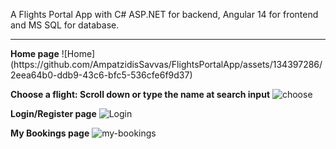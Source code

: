A Flights Portal App with C# ASP.NET for backend, Angular 14 for frontend and MS SQL for database.
<hr>
                                          <b>Home page</b>
![Home](https://github.com/AmpatzidisSavvas/FlightsPortalApp/assets/134397286/2eea64b0-ddb9-43c6-bfc5-536cfe6f9d37)

<b>Choose a flight: Scroll down or type the name at search input</b>
![choose](https://github.com/AmpatzidisSavvas/FlightsPortalApp/assets/134397286/a6373b6b-6428-4255-bac7-0d6bba12ab2c)

<b>Login/Register page</b>
![Login](https://github.com/AmpatzidisSavvas/FlightsPortalApp/assets/134397286/d7470112-7a44-4e04-b36b-797cc403ac2a)

<b>My Bookings page</b>
![my-bookings](https://github.com/AmpatzidisSavvas/FlightsPortalApp/assets/134397286/43613320-ab3c-41a7-822b-2da240832d0a)

